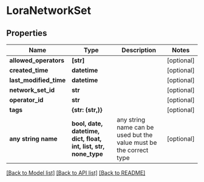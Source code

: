 # LoraNetworkSet


## Properties
Name | Type | Description | Notes
------------ | ------------- | ------------- | -------------
**allowed_operators** | **[str]** |  | [optional] 
**created_time** | **datetime** |  | [optional] 
**last_modified_time** | **datetime** |  | [optional] 
**network_set_id** | **str** |  | [optional] 
**operator_id** | **str** |  | [optional] 
**tags** | **{str: (str,)}** |  | [optional] 
**any string name** | **bool, date, datetime, dict, float, int, list, str, none_type** | any string name can be used but the value must be the correct type | [optional]

[[Back to Model list]](../README.md#documentation-for-models) [[Back to API list]](../README.md#documentation-for-api-endpoints) [[Back to README]](../README.md)


